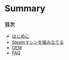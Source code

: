 # Summary

### 目次

* [はじめに](README.md)
* [Steamマシンを組み立てる](buildyourown.md)
* [OEM](oem.md)
* [FAQ](faq.md)